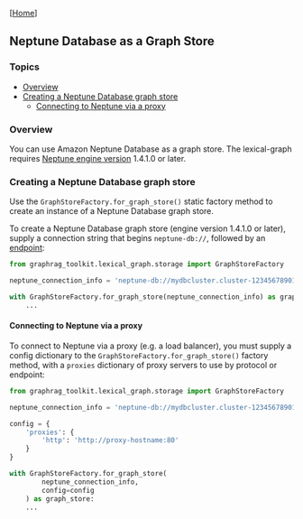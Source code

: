 [[Home](./)]

## Neptune Database as a Graph Store

### Topics

  - [Overview](#overview)
  - [Creating a Neptune Database graph store](#creating-a-neptune-database-graph-store)
    - [Connecting to Neptune via a proxy](#connecting-to-neptune-via-a-proxy)

### Overview

You can use Amazon Neptune Database as a graph store. The lexical-graph requires [Neptune engine version](https://docs.aws.amazon.com/neptune/latest/userguide/engine-releases.html) 1.4.1.0 or later. 

### Creating a Neptune Database graph store

Use the `GraphStoreFactory.for_graph_store()` static factory method to create an instance of a Neptune Database graph store.

To create a Neptune Database graph store (engine version 1.4.1.0 or later), supply a connection string that begins `neptune-db://`, followed by an [endpoint](https://docs.aws.amazon.com/neptune/latest/userguide/feature-overview-endpoints.html):

```python
from graphrag_toolkit.lexical_graph.storage import GraphStoreFactory

neptune_connection_info = 'neptune-db://mydbcluster.cluster-123456789012.us-east-1.neptune.amazonaws.com:8182'

with GraphStoreFactory.for_graph_store(neptune_connection_info) as graph_store:
    ...
```

#### Connecting to Neptune via a proxy

To connect to Neptune via a proxy (e.g. a load balancer), you must supply a config dictionary to the `GraphStoreFactory.for_graph_store()` factory method, with a `proxies` dictionary of proxy servers to use by protocol or endpoint:

```python
from graphrag_toolkit.lexical_graph.storage import GraphStoreFactory

neptune_connection_info = 'neptune-db://mydbcluster.cluster-123456789012.us-east-1.neptune.amazonaws.com:8182'

config = {
    'proxies': {
        'http': 'http://proxy-hostname:80'
    }
}

with GraphStoreFactory.for_graph_store(
        neptune_connection_info,
        config=config
    ) as graph_store:
    ...
```
